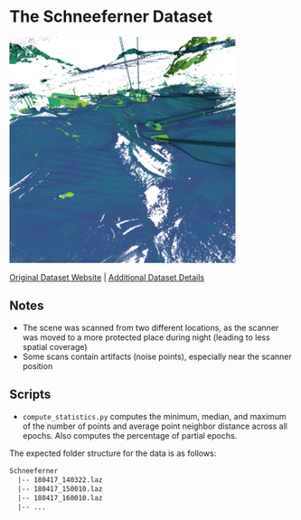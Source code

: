 # The Schneeferner Dataset

<img src="./../../images/Schneeferner.png" width="400"/>

[Original Dataset Website](https://doi.pangaea.de/10.1594/PANGAEA.941550) | [Additional Dataset Details](https://hpicgs.github.io/multi-temporal-point-cloud-datasets-survey/details/Schneeferner)

## Notes
  - The scene was scanned from two different locations, as the scanner was moved to a more protected place during night (leading to less spatial coverage)
  - Some scans contain artifacts (noise points), especially near the scanner position

## Scripts
* `compute_statistics.py` computes the minimum, median, and maximum of the number of points and average point neighbor distance across all epochs. Also computes the percentage of partial epochs.

The expected folder structure for the data is as follows:

```
Schneeferner
  |-- 180417_140322.laz
  |-- 180417_150010.laz
  |-- 180417_160010.laz
  |-- ...
```